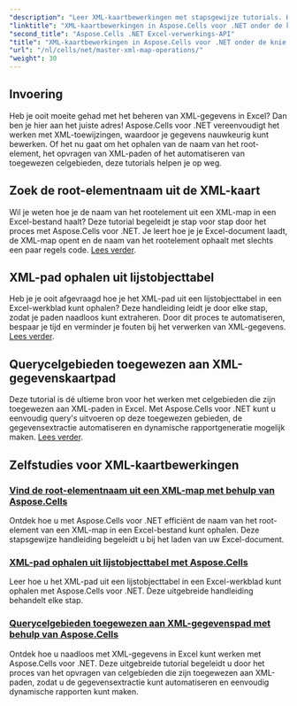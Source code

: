 ```yaml
---
"description": "Leer XML-kaartbewerkingen met stapsgewijze tutorials. Haal eenvoudig root-elementen op, vraag XML-paden op en breng celgebieden in kaart in Excel-bestanden."
"linktitle": "XML-kaartbewerkingen in Aspose.Cells voor .NET onder de knie krijgen"
"second_title": "Aspose.Cells .NET Excel-verwerkings-API"
"title": "XML-kaartbewerkingen in Aspose.Cells voor .NET onder de knie krijgen"
"url": "/nl/cells/net/master-xml-map-operations/"
"weight": 30
---
```


## Invoering

Heb je ooit moeite gehad met het beheren van XML-gegevens in Excel? Dan ben je hier aan het juiste adres! Aspose.Cells voor .NET vereenvoudigt het werken met XML-toewijzingen, waardoor je gegevens nauwkeurig kunt bewerken. Of het nu gaat om het ophalen van de naam van het root-element, het opvragen van XML-paden of het automatiseren van toegewezen celgebieden, deze tutorials helpen je op weg.

## Zoek de root-elementnaam uit de XML-kaart  
Wil je weten hoe je de naam van het rootelement uit een XML-map in een Excel-bestand haalt? Deze tutorial begeleidt je stap voor stap door het proces met Aspose.Cells voor .NET. Je leert hoe je je Excel-document laadt, de XML-map opent en de naam van het rootelement ophaalt met slechts een paar regels code. [Lees verder](./find-root-element-name-from-xml-map/).

## XML-pad ophalen uit lijstobjecttabel  
Heb je je ooit afgevraagd hoe je het XML-pad uit een lijstobjecttabel in een Excel-werkblad kunt ophalen? Deze handleiding leidt je door elke stap, zodat je paden naadloos kunt extraheren. Door dit proces te automatiseren, bespaar je tijd en verminder je fouten bij het verwerken van XML-gegevens. [Lees verder](./retrieve-xml-path-from-list-object-table/).

## Querycelgebieden toegewezen aan XML-gegevenskaartpad  
Deze tutorial is dé ultieme bron voor het werken met celgebieden die zijn toegewezen aan XML-paden in Excel. Met Aspose.Cells voor .NET kunt u eenvoudig query's uitvoeren op deze toegewezen gebieden, de gegevensextractie automatiseren en dynamische rapportgeneratie mogelijk maken. [Lees verder](./query-cell-areas-mapped-to-xml-data-map-path/).

## Zelfstudies voor XML-kaartbewerkingen
### [Vind de root-elementnaam uit een XML-map met behulp van Aspose.Cells](./find-root-element-name-from-xml-map/)
Ontdek hoe u met Aspose.Cells voor .NET efficiënt de naam van het root-element van een XML-map in een Excel-bestand kunt ophalen. Deze stapsgewijze handleiding begeleidt u bij het laden van uw Excel-document.
### [XML-pad ophalen uit lijstobjecttabel met Aspose.Cells](./retrieve-xml-path-from-list-object-table/)
Leer hoe u het XML-pad uit een lijstobjecttabel in een Excel-werkblad kunt ophalen met Aspose.Cells voor .NET. Deze uitgebreide handleiding behandelt elke stap.
### [Querycelgebieden toegewezen aan XML-gegevenspad met behulp van Aspose.Cells](./query-cell-areas-mapped-to-xml-data-map-path/)
Ontdek hoe u naadloos met XML-gegevens in Excel kunt werken met Aspose.Cells voor .NET. Deze uitgebreide tutorial begeleidt u door het proces van het opvragen van celgebieden die zijn toegewezen aan XML-paden, zodat u de gegevensextractie kunt automatiseren en eenvoudig dynamische rapporten kunt maken.
